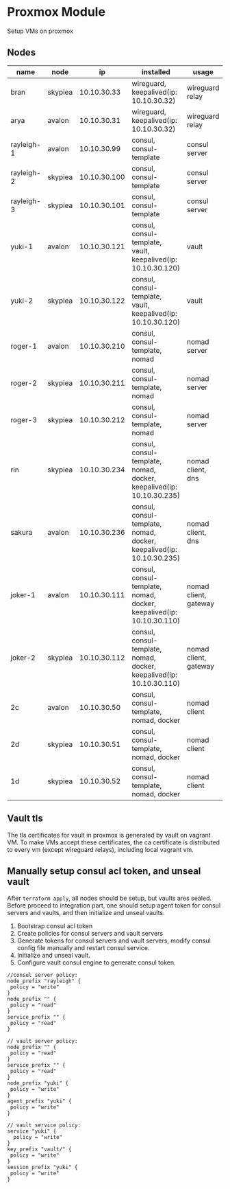 # Proxmox Module

Setup VMs on proxmox

## Nodes

name | node | ip | installed | usage
--- | --- | --- | --- | ---
bran | skypiea | 10.10.30.33 | wireguard, keepalived(ip: 10.10.30.32) | wireguard relay
arya | avalon | 10.10.30.31 | wireguard, keepalived(ip: 10.10.30.32) | wireguard relay
rayleigh-1 | avalon | 10.10.30.99 | consul, consul-template | consul server
rayleigh-2 | skypiea | 10.10.30.100 | consul, consul-template | consul server
rayleigh-3 | skypiea | 10.10.30.101 | consul, consul-template | consul server
yuki-1 | avalon | 10.10.30.121 | consul, consul-template, vault, keepalived(ip: 10.10.30.120)  | vault
yuki-2 | skypiea | 10.10.30.122 | consul, consul-template, vault, keepalived(ip: 10.10.30.120)  | vault
roger-1 | avalon | 10.10.30.210 | consul, consul-template, nomad | nomad server
roger-2 | skypiea | 10.10.30.211 | consul, consul-template, nomad | nomad server
roger-3 | skypiea | 10.10.30.212 | consul, consul-template, nomad | nomad server
rin | skypiea | 10.10.30.234 | consul, consul-template, nomad, docker, keepalived(ip: 10.10.30.235) | nomad client, dns
sakura | avalon | 10.10.30.236 | consul, consul-template, nomad, docker, keepalived(ip: 10.10.30.235) | nomad client, dns
joker-1 | avalon | 10.10.30.111 | consul, consul-template, nomad, docker, keepalived(ip: 10.10.30.110) | nomad client, gateway
joker-2 | skypiea | 10.10.30.112 | consul, consul-template, nomad, docker, keepalived(ip: 10.10.30.110) | nomad client, gateway
2c | avalon | 10.10.30.50 | consul, consul-template, nomad, docker | nomad client
2d | skypiea | 10.10.30.51 | consul, consul-template, nomad, docker | nomad client
1d | skypiea | 10.10.30.52 | consul, consul-template, nomad, docker | nomad client

## Vault tls

The tls certificates for vault in proxmox is generated by vault on vagrant VM. To make VMs accept these certificates,
the ca certificate is distributed to every vm (except wireguard relays), including local vagrant vm.

## Manually setup consul acl token, and unseal vault

After `terraform apply`, all nodes should be setup, but vaults ares sealed. Before proceed to integration part,
one should setup agent token for consul servers and vaults, and then initialize and unseal vaults.

1. Bootstrap consul acl token
2. Create policies for consul servers and vault servers
3. Generate tokens for consul servers and vault servers, modify consul config file manually and restart consul service.
4. Initialize and unseal vault.
5. Configure vault consul engine to generate consul token.

```hcl
//consul server policy:
node_prefix "rayleigh" {
 policy = "write"
}
node_prefix "" {
 policy = "read"
}
service_prefix "" {
 policy = "read"
}

// vault server policy:
node_prefix "" {
 policy = "read"
}
service_prefix "" {
 policy = "read"
}
node_prefix "yuki" {
 policy = "write"
}
agent_prefix "yuki" {
 policy = "write"
}

// vault service policy:
service "yuki" {
  policy = "write"
}
key_prefix "vault/" {
 policy = "write"
}
session_prefix "yuki" {
 policy = "write"
}
```
